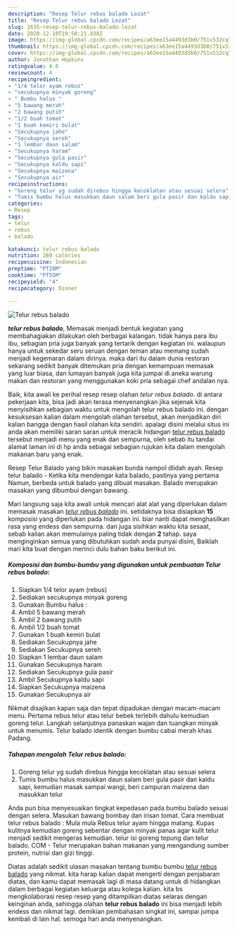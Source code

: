 ```yaml
---
description: "Resep Telur rebus balado Lezat"
title: "Resep Telur rebus balado Lezat"
slug: 2635-resep-telur-rebus-balado-lezat
date: 2020-12-10T19:50:21.838Z
image: https://img-global.cpcdn.com/recipes/a63ee15a4493d3b0/751x532cq70/telur-rebus-balado-foto-resep-utama.jpg
thumbnail: https://img-global.cpcdn.com/recipes/a63ee15a4493d3b0/751x532cq70/telur-rebus-balado-foto-resep-utama.jpg
cover: https://img-global.cpcdn.com/recipes/a63ee15a4493d3b0/751x532cq70/telur-rebus-balado-foto-resep-utama.jpg
author: Jonathan Hopkins
ratingvalue: 4.6
reviewcount: 4
recipeingredient:
- "1/4 telor ayam rebus"
- "secukupnya minyak goreng"
- " Bumbu halus "
- "5 bawang merah"
- "2 bawang putih"
- "1/2 buah tomat"
- "1 buah kemiri bulat"
- "Secukupnya jahe"
- "Secukupnya sereh"
- "1 lembar daun salam"
- "Secukupnya haram"
- "Secukupnya gula pasir"
- "Secukupnya kaldu sapi"
- "Secukupnya maizena"
- "Secukupnya air"
recipeinstructions:
- "Goreng telur yg sudah direbus hingga kecoklatan atau sesuai selera"
- "Tumis bumbu halus masukkan daun salam beri gula pasir dan kaldu sapi, kemudian masak sampai wangi, beri campuran maizena dan masukkan telur"
categories:
- Resep
tags:
- telur
- rebus
- balado

katakunci: telur rebus balado 
nutrition: 269 calories
recipecuisine: Indonesian
preptime: "PT28M"
cooktime: "PT55M"
recipeyield: "4"
recipecategory: Dinner

---
```



![Telur rebus balado](https://img-global.cpcdn.com/recipes/a63ee15a4493d3b0/751x532cq70/telur-rebus-balado-foto-resep-utama.jpg)

<b><i>telur rebus balado</i></b>, Memasak menjadi bentuk kegiatan yang membahagiakan dilakukan oleh berbagai kalangan. tidak hanya para ibu ibu, sebagian pria juga banyak yang tertarik dengan kegiatan ini. walaupun hanya untuk sekedar seru seruan dengan teman atau memang sudah menjadi kegemaran dalam dirinya. maka dari itu dalam dunia restoran sekarang sedikit banyak ditemukan pria dengan kemampuan memasak yang luar biasa, dan lumayan banyak juga kita jumpai di aneka warung makan dan restoran yang menggunakan koki pria sebagai chef andalan nya.

Baik, kita awali ke perihal resep resep olahan <i>telur rebus balado</i>. di antara pekerjaan kita, bisa jadi akan terasa menyenangkan jika sejenak kita menyisihkan sebagian waktu untuk mengolah telur rebus balado ini. dengan kesuksesan kalian dalam mengolah olahan tersebut, akan menjadikan diri kalian bangga dengan hasil olahan kita sendiri. apalagi disini melalui situs ini anda akan memiliki saran saran untuk meracik hidangan <u>telur rebus balado</u> tersebut menjadi menu yang enak dan sempurna, oleh sebab itu tandai alamat laman ini di hp anda sebagai sebagian rujukan kita dalam mengolah makanan baru yang enak.

Resep Telur Balado yang bikin masakan bunda nampol dlidah ayah. Resep telur balado - Ketika kita mendengar kata balado, pastinya yang pertama Namun, berbeda untuk balado yang dibuat masakan. Balado merupakan masakan yang dibumbui dengan bawang.


Mari langsung saja kita awali untuk mencari alat alat yang diperlukan dalam memasak masakan <u><i>telur rebus balado</i></u> ini. setidaknya bisa disiapkan <b>15</b> komposisi yang diperlukan pada hidangan ini. biar nanti dapat menghasilkan rasa yang endess dan sempurna. dan juga sisihkan waktu kita sesaat, sebab kalian akan memulainya paling tidak dengan <b>2</b> tahap. saya menginginkan semua yang dibutuhkan sudah anda punyai disini, Baiklah mari kita buat dengan merinci dulu bahan baku berikut ini.

<!--inarticleads1-->

##### Komposisi dan bumbu-bumbu yang digunakan untuk pembuatan Telur rebus balado:

1. Siapkan 1/4 telor ayam (rebus)
1. Sediakan secukupnya minyak goreng
1. Gunakan  Bumbu halus :
1. Ambil 5 bawang merah
1. Ambil 2 bawang putih
1. Ambil 1/2 buah tomat
1. Gunakan 1 buah kemiri bulat
1. Sediakan Secukupnya jahe
1. Sediakan Secukupnya sereh
1. Siapkan 1 lembar daun salam
1. Gunakan Secukupnya haram
1. Sediakan Secukupnya gula pasir
1. Ambil Secukupnya kaldu sapi
1. Siapkan Secukupnya maizena
1. Gunakan Secukupnya air


Nikmat disajikan kapan saja dan tepat dipadukan dengan macam-macam menu. Pertama rebus telur atau telur bebek terlebih dahulu kemudian goreng telur. Langkah selanjutnya panaskan wajan dan tuangkan minyak untuk menumis. Telur balado identik dengan bumbu cabai merah khas Padang. 

<!--inarticleads2-->

##### Tahapan mengolah Telur rebus balado:

1. Goreng telur yg sudah direbus hingga kecoklatan atau sesuai selera
1. Tumis bumbu halus masukkan daun salam beri gula pasir dan kaldu sapi, kemudian masak sampai wangi, beri campuran maizena dan masukkan telur


Anda pun bisa menyesuaikan tingkat kepedasan pada bumbu balado sesuai dengan selera. Masukan bawang bombay dan irisan tomat. Cara membuat telur rebus balado : Mula mula Rebus telur ayam hingga matang. Kupas kulitnya kemudian goreng sebentar dengan minyak panas agar kulit telur menjadi sedikit mengeras kemudian. telur isi goreng tepung dan telur balado. COM - Telur merupakan bahan makanan yang mengandung sumber protein, nutrisi dan gizi tinggi. 

Diatas adalah sedikit ulasan masakan tentang bumbu bumbu <u>telur rebus balado</u> yang nikmat. kita harap kalian dapat mengerti dengan penjabaran diatas, dan kamu dapat memasak lagi di masa datang untuk di hidangkan dalam berbagai kegiatan keluarga atau kolega kalian. kita bs mengkolaborasi resep resep yang ditampilkan diatas selaras dengan keinginan anda, sehingga olahan <b>telur rebus balado</b> ini bisa menjadi lebih endess dan nikmat lagi. demikian pembahasan singkat ini, sampai jumpa kembali di lain hal. semoga hari anda menyenangkan.

